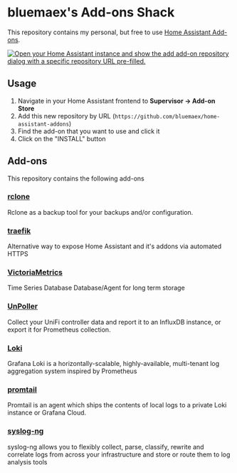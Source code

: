 # bluemaex's Add-ons Shack

This repository contains my personal, but free to use [Home Assistant Add-ons](https://www.home-assistant.io/addons/).

[![Open your Home Assistant instance and show the add add-on repository dialog with a specific repository URL pre-filled.](https://my.home-assistant.io/badges/supervisor_add_addon_repository.svg)](https://my.home-assistant.io/redirect/supervisor_add_addon_repository/?repository_url=https%3A%2F%2Fgithub.com%2Fbluemaex%2Fhome-assistant-addons)

## Usage

1. Navigate in your Home Assistant frontend to **Supervisor -> Add-on Store**
2. Add this new repository by URL (`https://github.com/bluemaex/home-assistant-addons`)
3. Find the add-on that you want to use and click it
4. Click on the "INSTALL" button

## Add-ons

This repository contains the following add-ons

### [rclone](./rclone)

Rclone as a backup tool for your backups and/or configuration.

### [traefik](./traefik)

Alternative way to expose Home Assistant and it's addons via automated HTTPS

### [VictoriaMetrics](./victoriametrics)

Time Series Database Database/Agent for long term storage

### [UnPoller](./unpoller)

Collect your UniFi controller data and report it to an InfluxDB instance, or export it for Prometheus collection.

### [Loki](./loki)

Grafana Loki is a horizontally-scalable, highly-available, multi-tenant log aggregation system inspired by Prometheus

### [promtail](./promtail)

Promtail is an agent which ships the contents of local logs to a private Loki instance or Grafana Cloud.

### [syslog-ng](./syslog-ng)

syslog-ng allows you to flexibly collect, parse, classify, rewrite and correlate logs from across your infrastructure and store or route them to log analysis tools
